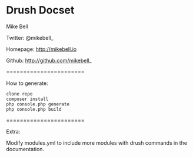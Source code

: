 Drush Docset
=======================

Mike Bell

Twitter: @mikebell_

Homepage: http://mikebell.io

Github: http://github.com/mikebell_

=======================

How to generate:

    clone repo
    composer install
    php console.php generate
    php console.php build

=======================

Extra:

Modify modules.yml to include more modules with drush commands in the documentation.
